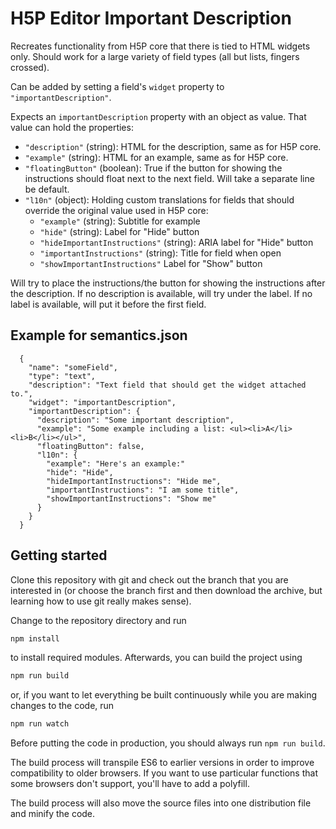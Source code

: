 H5P Editor Important Description
==========

Recreates functionality from H5P core that there is tied to HTML widgets only.
Should work for a large variety of field types (all but lists, fingers crossed).

Can be added by setting a field's `widget` property to `"importantDescription"`.

Expects an `importantDescription` property with an object as value. That value
can hold the properties:
- `"description"` (string): HTML for the description, same as for H5P core.
- `"example"` (string): HTML for an example, same as for H5P core.
- `"floatingButton"` (boolean): True if the button for showing the instructions
should float next to the next field. Will take a separate line be default.
- `"l10n"` (object): Holding custom translations for fields that should override
the original value used in H5P core:
  - `"example"` (string): Subtitle for example
  - `"hide"` (string): Label for "Hide" button
  - `"hideImportantInstructions"` (string): ARIA label for "Hide" button
  - `"importantInstructions"` (string): Title for field when open
  - `"showImportantInstructions"` Label for "Show" button

Will try to place the instructions/the button for showing the instructions
after the description. If no description is available, will try under the label.
If no label is available, will put it before the first field.

## Example for semantics.json
```
  {
    "name": "someField",
    "type": "text",
    "description": "Text field that should get the widget attached to.",
    "widget": "importantDescription",
    "importantDescription": {
      "description": "Some important description",
      "example": "Some example including a list: <ul><li>A</li><li>B</li></ul>",
      "floatingButton": false,
      "l10n": {
        "example": "Here's an example:"
        "hide": "Hide",
        "hideImportantInstructions": "Hide me",
        "importantInstructions": "I am some title",
        "showImportantInstructions": "Show me"
      }
    }
  }
```

## Getting started
Clone this repository with git and check out the branch that you are interested
in (or choose the branch first and then download the archive, but learning
how to use git really makes sense).

Change to the repository directory and run
```bash
npm install
```

to install required modules. Afterwards, you can build the project using
```bash
npm run build
```

or, if you want to let everything be built continuously while you are making
changes to the code, run
```bash
npm run watch
```
Before putting the code in production, you should always run `npm run build`.

The build process will transpile ES6 to earlier versions in order to improve
compatibility to older browsers. If you want to use particular functions that
some browsers don't support, you'll have to add a polyfill.

The build process will also move the source files into one distribution file and
minify the code.

